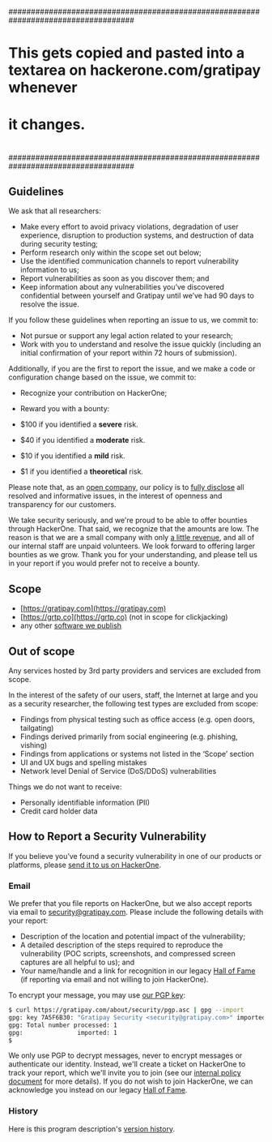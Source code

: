 ####################################################################################
#                                                                                  #
#   This gets copied and pasted into a textarea on hackerone.com/gratipay whenever #
#   it changes.                                                                    #
#                                                                                  #
####################################################################################


## Guidelines

We ask that all researchers:

*   Make every effort to avoid privacy violations, degradation of user experience, disruption to production systems, and destruction of data during security testing;
*   Perform research only within the scope set out below;
*   Use the identified communication channels to report vulnerability information to us;
*   Report vulnerabilities as soon as you discover them; and
*   Keep information about any vulnerabilities you’ve discovered confidential between yourself and Gratipay until we’ve had 90 days to resolve the issue.

If you follow these guidelines when reporting an issue to us, we commit to:

*   Not pursue or support any legal action related to your research;
*   Work with you to understand and resolve the issue quickly (including an initial confirmation of your report within 72 hours of submission).

Additionally, if you are the first to report the issue, and we make a code or configuration change based on the issue, we commit to:

*   Recognize your contribution on HackerOne;
*   Reward you with a bounty:

  * $100 if you identified a **severe** risk.
  * $40 if you identified a **moderate** risk.
  * $10 if you identified a **mild** risk.
  * $1 if you identified a **theoretical** risk.

Please note that, as an [open company](http://inside.gratipay.com/big-picture/welcome), our policy is to [fully disclose](http://inside.gratipay.com/appendices/disclosures) all resolved and informative issues, in the interest of openness and transparency for our customers.

We take security seriously, and we're proud to be able to offer bounties through HackerOne. That said, we recognize that the amounts are low. The reason is that we are a small company with only [a little revenue](https://gratipay.com/Gratipay/), and all of our internal staff are unpaid volunteers. We look forward to offering larger bounties as we grow. Thank you for your understanding, and please tell us in your report if you would prefer not to receive a bounty.


## Scope

* [https://gratipay.com](https://gratipay.com)
* [https://grtp.co](https://grtp.co) (not in scope for clickjacking)
* any other [software we publish](https://github.com/gratipay)

## Out of scope

Any services hosted by 3rd party providers and services are excluded from scope.

In the interest of the safety of our users, staff, the Internet at large and you as a security researcher, the following test types are excluded from scope:

*   Findings from physical testing such as office access (e.g. open doors, tailgating)
*   Findings derived primarily from social engineering (e.g. phishing, vishing)
*   Findings from applications or systems not listed in the ‘Scope’ section
*   UI and UX bugs and spelling mistakes
*   Network level Denial of Service (DoS/DDoS) vulnerabilities

Things we do not want to receive:

*   Personally identifiable information (PII)
*   Credit card holder data

## How to Report a Security Vulnerability

If you believe you’ve found a security vulnerability in one of our products or platforms, please [send it to us on HackerOne](https://hackerone.com/gratipay/reports/new).

### Email

We prefer that you file reports on HackerOne, but we also accept reports via email to security@gratipay.com. Please include the following details with your report:

*   Description of the location and potential impact of the vulnerability;
*   A detailed description of the steps required to reproduce the vulnerability (POC scripts, screenshots, and compressed screen captures are all helpful to us); and
*   Your name/handle and a link for recognition in our legacy [Hall of Fame](https://gratipay.com/about/security/hall-of-fame) (if reporting via email and not willing to join HackerOne).

To encrypt your message, you may use [our PGP key](https://gratipay.com/about/security/pgp.asc):

```sh
$ curl https://gratipay.com/about/security/pgp.asc | gpg --import
gpg: key 7A5F6B30: "Gratipay Security <security@gratipay.com>" imported
gpg: Total number processed: 1
gpg:               imported: 1
$
```

We only use PGP to decrypt messages, never to encrypt messages or authenticate our identity. Instead, we'll create a ticket on HackerOne to track your report, which we'll invite you to join (see our [internal policy document](http://inside.gratipay.com/howto/handle-security-issues) for more details). If you do not wish to join HackerOne, we can acknowledge you instead on our legacy [Hall of Fame](https://gratipay.com/about/security/hall-of-fame).


### History

Here is this program description's [version history](https://github.com/gratipay/inside.gratipay.com/commits/master/www/appendices/security-program.md).

